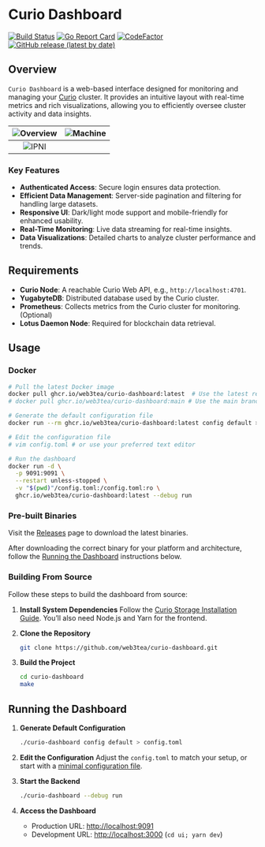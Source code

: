 
# Curio Dashboard

[![Build Status](https://github.com/web3tea/curio-dashboard/workflows/CI/badge.svg)](https://github.com/web3tea/curio-dashboard/actions) [![Go Report Card](https://goreportcard.com/badge/github.com/web3tea/curio-dashboard)](https://goreportcard.com/report/github.com/web3tea/curio-dashboard) [![CodeFactor](https://www.codefactor.io/repository/github/web3tea/curio-dashboard/badge)](https://www.codefactor.io/repository/github/web3tea/curio-dashboard) [![GitHub release (latest by date)](https://img.shields.io/github/v/release/web3tea/curio-dashboard)](https://github.com/web3tea/curio-dashboard/releases)

## Overview

`Curio Dashboard` is a web-based interface designed for monitoring and managing your [Curio](https://github.com/filecoin-project/curio) cluster. It provides an intuitive layout with real-time metrics and rich visualizations, allowing you to efficiently oversee cluster activity and data insights.

| ![Overview](https://pub-9a61031c6282458db7b0b90fa2365e69.r2.dev/curio-dashboard/overview.png) | ![Machine](https://pub-9a61031c6282458db7b0b90fa2365e69.r2.dev/curio-dashboard/machines.png) |
|:--------------------------------:|:------------------------------:|
| ![IPNI](https://pub-9a61031c6282458db7b0b90fa2365e69.r2.dev/curio-dashboard/ipni.png) |  |
### Key Features

- **Authenticated Access**: Secure login ensures data protection.
- **Efficient Data Management**: Server-side pagination and filtering for handling large datasets.
- **Responsive UI**: Dark/light mode support and mobile-friendly for enhanced usability.
- **Real-Time Monitoring**: Live data streaming for real-time insights.
- **Data Visualizations**: Detailed charts to analyze cluster performance and trends.

## Requirements

- **Curio Node**: A reachable Curio Web API, e.g., `http://localhost:4701`.
- **YugabyteDB**: Distributed database used by the Curio cluster.
- **Prometheus**: Collects metrics from the Curio cluster for monitoring. (Optional)
- **Lotus Daemon Node**: Required for blockchain data retrieval.

## Usage

### Docker

```bash
# Pull the latest Docker image
docker pull ghcr.io/web3tea/curio-dashboard:latest  # Use the latest release
# docker pull ghcr.io/web3tea/curio-dashboard:main # Use the main branch

# Generate the default configuration file
docker run --rm ghcr.io/web3tea/curio-dashboard:latest config default > config.toml

# Edit the configuration file
# vim config.toml # or use your preferred text editor

# Run the dashboard
docker run -d \
  -p 9091:9091 \
  --restart unless-stopped \
  -v "$(pwd)"/config.toml:/config.toml:ro \
  ghcr.io/web3tea/curio-dashboard:latest --debug run
```

### Pre-built Binaries

Visit the [Releases](https://github.com/web3tea/curio-dashboard/releases) page to download the latest binaries.

After downloading the correct binary for your platform and architecture, follow the [Running the Dashboard](#running-the-dashboard) instructions below.

### Building From Source

Follow these steps to build the dashboard from source:

1. **Install System Dependencies**
   Follow the [Curio Storage Installation Guide](https://docs.curiostorage.org/installation#linux-build-from-source).
   You’ll also need Node.js and Yarn for the frontend.

2. **Clone the Repository**
   ```bash
   git clone https://github.com/web3tea/curio-dashboard.git
   ```

3. **Build the Project**
   ```bash
   cd curio-dashboard
   make
   ```

## Running the Dashboard

1. **Generate Default Configuration**
   ```bash
   ./curio-dashboard config default > config.toml
   ```

2. **Edit the Configuration**
   Adjust the `config.toml` to match your setup, or start with a [minimal configuration file](minimal.config.toml).

3. **Start the Backend**
   ```bash
   ./curio-dashboard --debug run
   ```

4. **Access the Dashboard**
   - Production URL: [http://localhost:9091](http://localhost:9091)
   - Development URL: [http://localhost:3000](http://localhost:3000) (`cd ui; yarn dev`)
